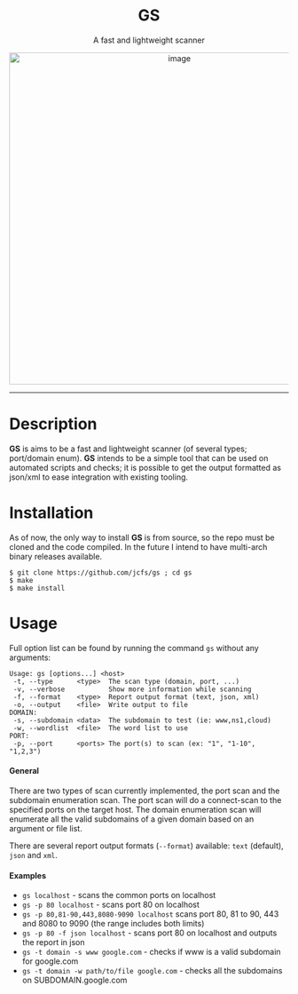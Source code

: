 <h1 align="center">
GS
</h1>

<p align="center">
A fast and lightweight scanner
</p>

<p align="center">
<img width="598" alt="image" src="https://user-images.githubusercontent.com/1512601/164565360-8f4963b8-42fe-4a66-afac-182defc5472e.png">
</p>

<hr/>

# Description
**GS** is aims to be a fast and lightweight scanner (of several types; port/domain enum). **GS** intends to be a simple tool
that can be used on automated scripts and checks; it is possible to get the output formatted as json/xml to ease integration
with existing tooling.

# Installation
As of now, the only way to install **GS** is from source, so the repo must be cloned and the code compiled. In the future I intend to have multi-arch binary releases available.

```
$ git clone https://github.com/jcfs/gs ; cd gs
$ make
$ make install
```

# Usage
Full option list can be found by running the command `gs` without any arguments:
```
Usage: gs [options...] <host>
 -t, --type      <type>  The scan type (domain, port, ...)
 -v, --verbose           Show more information while scanning
 -f, --format    <type>  Report output format (text, json, xml)
 -o, --output    <file>  Write output to file
DOMAIN:
 -s, --subdomain <data>  The subdomain to test (ie: www,ns1,cloud)
 -w, --wordlist  <file>  The word list to use
PORT:
 -p, --port      <ports> The port(s) to scan (ex: "1", "1-10", "1,2,3")
 ```
#### General
There are two types of scan currently implemented, the port scan and the subdomain enumeration scan. The port scan will 
do a connect-scan to the specified ports on the target host. The domain enumeration scan will enumerate all the valid 
subdomains of a given domain based on an argument or file list.

There are several report output formats (`--format`) available: `text` (default), `json` and `xml`.

#### Examples
* `gs localhost`       - scans the common ports on localhost
* `gs -p 80 localhost` - scans port 80 on localhost
* `gs -p 80,81-90,443,8080-9090 localhost` scans port 80, 81 to 90, 443 and 8080 to 9090 (the range includes both limits)
* `gs -p 80 -f json localhost` - scans port 80 on localhost and outputs the report in json
* `gs -t domain -s www google.com` - checks if www is a valid subdomain for google.com
* `gs -t domain -w path/to/file google.com` - checks all the subdomains on SUBDOMAIN.google.com
